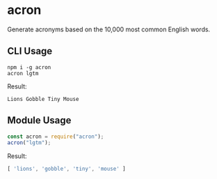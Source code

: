 # acron

Generate acronyms based on the 10,000 most common English words.

## CLI Usage

```
npm i -g acron
acron lgtm
```

Result:

```
Lions Gobble Tiny Mouse
```

## Module Usage

```js
const acron = require("acron");
acron("lgtm");
```

Result:

```js
[ 'lions', 'gobble', 'tiny', 'mouse' ]
```
